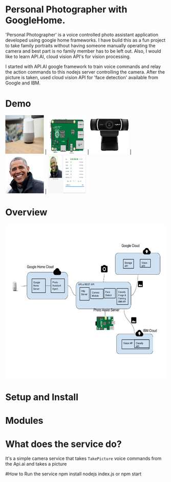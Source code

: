 # Personal Photographer with GoogleHome.
  'Personal Photographer' is a voice controlled photo assistant application developed using google home frameworks. I have build this as a fun project to take family portraits without having someone manually operating the camera  and best part is no family member has to be left out. Also, I would like to learn API.AI, cloud vision API's for vision processing.

  I started with API.AI google framework to train voice commands and relay the action commands to this nodejs server controlling the camera. After the picture is taken, used cloud vision API for 'face detection' available from Google and IBM.

# Demo
<img src="./photoAssistant.jpg" width="120px" height="120px"> |
<img src="./Raspberry_Pi_B+_rev_1.2.svg.png" width="120px" height="120px"> |
<img src="./c922-pro-stream-webcam.png" width="120px" height="120px"> |
<img src="./obama-emo1.jpg" width="120px" height="120px"> |
<img src="./obama-emo1-gcv-result.jpg" width="120px" height="120px">

# Overview

<img src="./PhotoAssistant.jpg" width="640px" height="480px">

# Setup and Install

# Modules


# What does the service do?
It's a simple camera service that takes  `TakePicture` voice commands from the Api.ai  and takes a picture

#How to Run the service
npm install
nodejs index.js or npm start

